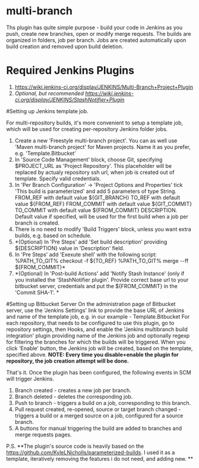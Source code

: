 # multi-branch
Ths plugin has quite simple purpose - build your code in Jenkins as you push, create new branches, open or modify merge requests.
The builds are organized in folders, job per branch. Jobs are created automatically upon build creation and removed upon build deletion.

# Required Jenkins Plugins
1. https://wiki.jenkins-ci.org/display/JENKINS/Multi-Branch+Project+Plugin
2. _Optional, but recommended https://wiki.jenkins-ci.org/display/JENKINS/StashNotifier+Plugin_

#Setting up Jenkins template job.

For multi-repository builds, it's more convenient to setup a template job, which will be used for creating per-repository Jenkins folder jobs.

1. Create a new 'Freestyle multi-branch project'. You can as well use 'Maven multi-branch project' for Maven projects. Name it as you prefer, e.g. 'Template.Bitbucket'
2. In 'Source Code Management' block, choose Git, specifying $PROJECT_URL as 'Project Repository'. This placeholder will be replaced by actualy repository ssh url, when job is created out of template. Specify valid credentials.
3. In 'Per Branch Configuration' -> 'Project Options and Properties' tick 'This build is parameterized' and add 5 parameters of type String.
FROM_REF with default value ${GIT_BRANCH}
TO_REF with default value ${FROM_REF}
FROM_COMMIT with default value ${GIT_COMMIT}
TO_COMMIT with default value ${FROM_COMMIT}
DESCRIPTION. Default value if specified, will be used for the first build when a job per branch is created.
4. There is no need to modify 'Build Triggers' block, unless you want extra builds, e.g. based on schedule.
5. *(Optional) In 'Pre Steps' add 'Set build description' providing ${DESCRIPTION} value in 'Description' field.
6. In 'Pre Steps' add 'Exexute shell' with the following script:
  %PATH_TO_GIT% checkout -f ${TO_REF}
  %PATH_TO_GIT% merge --ff ${FROM_COMMIT}*
7. *(Optional) In 'Post-build Actions' add 'Notify Stash Instance' (only if you installed the 'StashNotifier plugin'.
Provide correct base url to your bitbucket server, credentials and put the ${FROM_COMMIT} in the 'Commit SHA-1'. *

#Setting up Bitbucket Server
On the administration page of Bitbucket server, use the 'Jenkins Settings' link to provide the base URL of Jenkins and name of the template job, e.g. in our example - Template.Bitbucket
For each repository, that needs to be configured to use this plugin, go to repository settings, then Hooks, and enable the 'Jenkins multibranch build integration' plugin providing name of the Jenkins job and optionally regexp for filtering the branches for which the builds will be triggered. When you click 'Enable' button, the Jenkins job will be created, based on the template, specified above. **NOTE: Every time you disable+enable the plugin for repository, the job creation attempt will be done.**


That's it. Once the plugin has been configured, the following events in SCM will trigger Jenkins.

1. Branch created - creates a new job per branch.
2. Branch deleted - deletes the corresponding job.
3. Push to branch - triggers a build on a job, corresponding to this branch.
4. Pull request created, re-opened, source or target branch changed - triggers a build or a merged source on a job, configured for a source branch.
5. A buttons for manual triggering the build are added to branches and merge requests pages.

P.S.
**The plugin's source code is heavily based on the https://github.com/KyleLNicholls/parameterized-builds. I used it as a template, iteratively removing the features i do not need, and adding new. **


